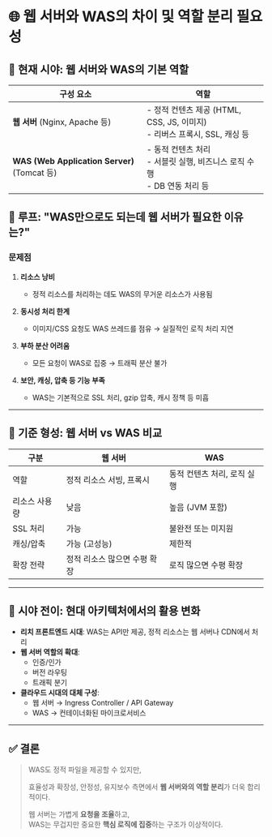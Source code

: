 # 🌐 웹 서버와 WAS의 차이 및 역할 분리 필요성

## 🔭 현재 시야: 웹 서버와 WAS의 기본 역할

| 구성 요소 | 역할 |
|-----------|------|
| **웹 서버** (Nginx, Apache 등) | - 정적 컨텐츠 제공 (HTML, CSS, JS, 이미지)<br>- 리버스 프록시, SSL, 캐싱 등 |
| **WAS (Web Application Server)** (Tomcat 등) | - 동적 컨텐츠 처리<br>- 서블릿 실행, 비즈니스 로직 수행<br>- DB 연동 처리 등 |

## 🔄 루프: "WAS만으로도 되는데 웹 서버가 필요한 이유는?"

### 문제점
1. **리소스 낭비**
   - 정적 리소스를 처리하는 데도 WAS의 무거운 리소스가 사용됨

2. **동시성 처리 한계**
   - 이미지/CSS 요청도 WAS 쓰레드를 점유 → 실질적인 로직 처리 지연

3. **부하 분산 어려움**
   - 모든 요청이 WAS로 집중 → 트래픽 분산 불가

4. **보안, 캐싱, 압축 등 기능 부족**
   - WAS는 기본적으로 SSL 처리, gzip 압축, 캐시 정책 등 미흡

---

## 📐 기준 형성: 웹 서버 vs WAS 비교

| 구분 | 웹 서버 | WAS |
|------|----------|-----|
| 역할 | 정적 리소스 서빙, 프록시 | 동적 컨텐츠 처리, 로직 실행 |
| 리소스 사용량 | 낮음 | 높음 (JVM 포함) |
| SSL 처리 | 가능 | 불완전 또는 미지원 |
| 캐싱/압축 | 가능 (고성능) | 제한적 |
| 확장 전략 | 정적 리소스 많으면 수평 확장 | 로직 많으면 수평 확장 |

---

## 🔭 시야 전이: 현대 아키텍처에서의 활용 변화

- **리치 프론트엔드 시대**: WAS는 API만 제공, 정적 리소스는 웹 서버나 CDN에서 처리
- **웹 서버 역할의 확대**:
  - 인증/인가
  - 버전 라우팅
  - 트래픽 분기
- **클라우드 시대의 대체 구성**:
  - 웹 서버 → Ingress Controller / API Gateway
  - WAS → 컨테이너화된 마이크로서비스

---

## ✅ 결론

> WAS도 정적 파일을 제공할 수 있지만,
>
> 효율성과 확장성, 안정성, 유지보수 측면에서 **웹 서버와의 역할 분리**가 더욱 합리적이다.
>
> 웹 서버는 가볍게 **요청을 조율**하고,  
> WAS는 무겁지만 중요한 **핵심 로직에 집중**하는 구조가 이상적이다.

